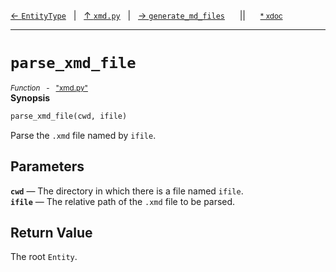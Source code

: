 [&#8592; `EntityType`](xmd.py--entitytype.md)&nbsp;&nbsp;&nbsp;|&nbsp;&nbsp;&nbsp;[&#8593; `xmd.py`](xmd.py.md)&nbsp;&nbsp;&nbsp;|&nbsp;&nbsp;&nbsp;[&#8594; `generate_md_files`](xmd.py--generate_md_files.md)&nbsp;&nbsp;&nbsp;&nbsp;&nbsp;&nbsp;||&nbsp;&nbsp;&nbsp;&nbsp;&nbsp;&nbsp;<small>[\* xdoc](../xdoc/xmd.py.xmd#L277)</small>
***

# `parse_xmd_file`
<small>*Function* &nbsp; - &nbsp; ["xmd.py"](../xmd.py)</small>  
**Synopsis**

```python
parse_xmd_file(cwd, ifile)
```

Parse the `.xmd` file named by `ifile`.

## Parameters
**`cwd`** &#8213; The directory in which there is a file named `ifile`.  
**`ifile`** &#8213; The relative path of the `.xmd` file to be parsed.  
## Return Value

The root `Entity`.


